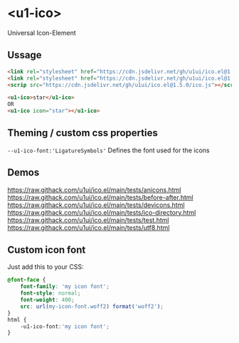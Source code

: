 # &lt;u1-ico&gt;
Universal Icon-Element

## Ussage

```html
<link rel="stylesheet" href="https://cdn.jsdelivr.net/gh/u1ui/ico.el@1.5.0/font/Material Icons.css">
<link rel="stylesheet" href="https://cdn.jsdelivr.net/gh/u1ui/ico.el@1.5.0/ico.css">
<scrip src="https://cdn.jsdelivr.net/gh/u1ui/ico.el@1.5.0/ico.js"></script>

<u1-ico>star</u1-ico>
OR
<u1-ico icon="star"></u1-ico>
```

## Theming / custom css properties
`--u1-ico-font:'LigatureSymbols'` Defines the font used for the icons  

## Demos
https://raw.githack.com/u1ui/ico.el/main/tests/anicons.html  
https://raw.githack.com/u1ui/ico.el/main/tests/before-after.html  
https://raw.githack.com/u1ui/ico.el/main/tests/devicons.html  
https://raw.githack.com/u1ui/ico.el/main/tests/ico-directory.html  
https://raw.githack.com/u1ui/ico.el/main/tests/test.html  
https://raw.githack.com/u1ui/ico.el/main/tests/utf8.html  

## Custom icon font
Just add this to your CSS:

```css
@font-face {
    font-family: 'my icon font';
    font-style: normal;
    font-weight: 400;
    src: url(my-icon-font.woff2) format('woff2');
}
html {
    -u1-ico-font:'my icon font';
}
```
